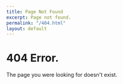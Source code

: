 ```yaml
---
title: Page Not Found
excerpt: Page not found.
permalink: "/404.html"
layout: default
---
```


<div class="row404" markdown="block">
<div class="half404" style="background-image:url(assets/images/4042.jpg)">
</div>
<div class="half404 secondary-background">
<div class="text">
<h1 class="white margin-bottom-extrasmall">404 Error<span>.</span></h1>
<p class="heading left grey-light margin-bottom">The page you were looking for doesn't exist.</p>
</div>
</div>
</div>
